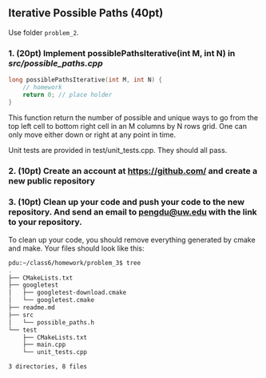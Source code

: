 ## Iterative Possible Paths (40pt)

Use folder ```problem_2```.

### 1. (20pt) Implement possiblePathsIterative(int M, int N) in ***src/possible_paths.cpp***
```c++
long possiblePathsIterative(int M, int N) {
    // homework
    return 0; // place holder
}
```

This function return the number of possible and unique ways to go from the top left cell to bottom right cell in an M columns by N rows grid. One can only move either down or right at any point in time.

Unit tests are provided in test/unit_tests.cpp. They should all pass. 

### 2. (10pt) Create an account at https://github.com/ and create a new **public** repository

### 3. (10pt) Clean up your code and push your code to the new repository. And send an email to pengdu@uw.edu with the link to your repository.

To clean up your code, you should remove everything generated by cmake and make. Your files should look like this:

```bash
pdu:~/class6/homework/problem_3$ tree
.
├── CMakeLists.txt
├── googletest
│   ├── googletest-download.cmake
│   └── googletest.cmake
├── readme.md
├── src
│   └── possible_paths.h
└── test
    ├── CMakeLists.txt
    ├── main.cpp
    └── unit_tests.cpp

3 directories, 8 files
```



